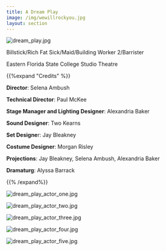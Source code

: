 ```yaml
---
title: A Dream Play
image: /img/wewillrockyou.jpg
layout: section
---
```


![dream_play.jpg](/dream_play.jpg)

 Billstick/Rich Fat Sick/Maid/Building Worker 2/Barrister

Eastern Florida State College Studio Theatre

{{%expand "Credits" %}}

**Director**: Selena Ambush

**Technical Director**: Paul McKee

**Stage Manager and Lighting Designer**: Alexandria Baker

**Sound Designer**: Two Kearns

**Set Designe**r: Jay Bleakney

**Costume Designer**: Morgan Risley

**Projections**: Jay Bleakney, Selena Ambush, Alexandria Baker

**Dramaturg**: Alyssa Barrack

{{% /expand%}}


![dream_play_actor_one.jpg](/dream_play_actor_one.jpg)

![dream_play_actor_two.jpg](/dream_play_actor_two.jpg)

![dream_play_actor_three.jpg](/dream_play_actor_three.jpg)

![dream_play_actor_four.jpg](/dream_play_actor_four.jpg)

![dream_play_actor_five.jpg](/dream_play_actor_five.jpg)



